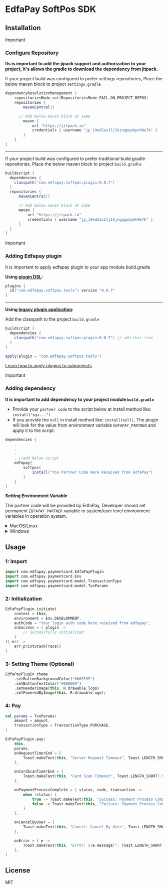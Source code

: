 # EdfaPay SoftPos SDK

## Installation

> [!IMPORTANT]
> ### Configure Repository 
> **Its is important to add the jipack support and authorization to your project, It's allows the gradle to download the dependency from jitpack.**
>
> If your project build was configured to prefer settings repositories, Place the below maven block to project `settings.gradle`
> ```groovy
> dependencyResolutionManagement {
>     repositoriesMode.set(RepositoriesMode.FAIL_ON_PROJECT_REPOS)
>     repositories {
>         mavenCentral()
>
>       // Add below maven block at same
>         maven {
>             url "https://jitpack.io"
>             credentials { username "jp_i9ed2av1lj1kjnqpgobpeh0e7k" }
>         }
>     }
> }
> ```
>
> ***
>
> If your project build was configured to prefer traditional build.gradle repositories, Place the below maven block to project `build.gradle`
> ```groovy
> buildscript {
>   dependencies {
>     classpath("com.edfapay.softpos:plugin:0.0.7")
>   }
>   repositories {
>       mavenCentral()
>
>       // Add below maven block at same
>       maven {
>           url "https://jitpack.io"
>           credentials { username "jp_i9ed2av1lj1kjnqpgobpeh0e7k" }
>       }
>   }
> }
> ```


> [!IMPORTANT]
> ### Adding Edfapay plugin
> It is important to apply edfapay plugin to your app module build.gradle
>
> **Using [plugin DSL](https://docs.gradle.org/current/userguide/plugins.html#sec:plugins_block):**
> ```groovy
> plugins {
>   id("com.edfapay.softpos.tools") version "0.0.7"
> }
> ```
>
> ***
>
> **Using [legacy plugin application](https://docs.gradle.org/current/userguide/plugins.html#sec:old_plugin_application):**
>
> Add the classpath to the project `build.gradle`
> ```groovy
> buildscript {
>   dependencies {
>     classpath("com.edfapay.softpos:plugin:0.0.7") // add this line
>   }
> }
>
> apply(plugin = "com.edfapay.softpos.tools")
> ```
> [Learn how to apply plugins to subprojects](https://docs.gradle.org/current/userguide/plugins.html#sec:subprojects_plugins_dsl)


> [!IMPORTANT]
> ### Adding dependency
> **It is important to add dependency to your project module `build.gradle`**
> - Provide your `partner code` to the script below at install method like: `install("xyz...")`
> - If you provide the `null` in install method like: `install(null)`, The plugin will look for the value from environment variable `EDFAPAY_PARTNER` and apply it to the script.
> ```groovy
> dependencies {
>     .
>     .
>     .
>     . //add below script
>     edfapay{
>         softpos{
>             install("You Partner Code Here Received from EdfaPay")
>         }
>     }
> }
>
> ```
> **Setting Environment Variable**
>
> The partner code will be provided by EdfaPay, Developer should set permanent `EDFAPAY_PARTNER` variable to system/user level environment variables in operation system.
> 
> <details>
> <summary> MacOS/Linux </summary>
>
> Permanent environment variables should be added to the .bash_profile file:
> 1. Open the .bash_profile file with a text editor of your choice. (create file if not exist)
> 2. Scroll down to the end of the .bash_profile file.
> 3. Copy below text and paste to a new line. (replace `your partner code` with actual value received from `EdfaPay`)
>     - export EDFAPAY_PARTNER=your partner code
> 4. Save changes you made to the .bash_profile file.
> 5. Execute the new .bash_profile by either restarting the machine or running command below:
>       - source ~/.bash-profile
> </details>
> <details>
> <summary> Windows </summary>
>
> 1. Open the link below:
>     - https://phoenixnap.com/kb/windows-set-environment-variable#ftoc-heading-4
> 2. Make sure below:
>     - Variable name should be `EDFAPAY_PARTNER`
>     - Variable value should be `your partner code` received from `EdfaPay`
> </details>





## Usage


### 1: Import

```dart
import com.edfapay.paymentcard.EdfaPayPlugin
import com.edfapay.paymentcard.Env
import com.edfapay.paymentcard.model.TransactionType
import com.edfapay.paymentcard.model.TxnParams
```



### 2: Initialization
```dart
EdfaPayPlugin.initiate(
    context = this,
    environment = Env.DEVELOPMENT,
    authCode = "Your login auth code here received from edfapay",
    onSuccess = { plugin ->
        // Successfully initialized
    }
){ err ->
    err.printStackTrace()
}
```



### 3: Setting Theme (Optional)
```dart
EdfaPayPlugin.theme
    .setButtonBackgroundColor("#06E59F")
    .setButtonTextColor("#000000")
    .setHeaderImage(this, R.drawable.logo)
    .setPoweredByImage(this, R.drawable.ogo);
```


### 4: Pay
```kotlin
val params = TxnParams(
    amount = amount,
    transactionType = TransactionType.PURCHASE,
)

EdfaPayPlugin.pay(
    this, 
    params,
    onRequestTimerEnd = {
        Toast.makeText(this, "Server Request Timeout", Toast.LENGTH_SHORT).show()
    },

    onCardScanTimerEnd = {
        Toast.makeText(this, "Card Scan Timeout", Toast.LENGTH_SHORT).show()
    },

    onPaymentProcessComplete = { status, code, transaction ->
        when (status) {
            true -> Toast.makeText(this, "Success: Payment Process Complete", Toast.LENGTH_SHORT).show()
            false -> Toast.makeText(this, "Failure: Payment Process Complete", Toast.LENGTH_SHORT).show()
        }
    },

    onCancelByUser = {
        Toast.makeText(this, "Cancel: Cancel By User", Toast.LENGTH_SHORT).show()
    },

    onError = { e ->
        Toast.makeText(this, "Error: ${e.message}", Toast.LENGTH_SHORT).show()
    },
)
```

## License

MIT
